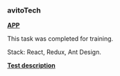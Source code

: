 ### avitoTech 

[**APP**](https://reader-ten.vercel.app/)

This task was completed for training.

Stack: React, Redux, Ant Design.

[**Test description**](https://github.com/avito-tech/internship_frontend_2022)

